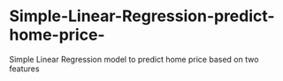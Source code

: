# Simple-Linear-Regression-predict-home-price-
Simple Linear Regression model to predict home price based on two features 
